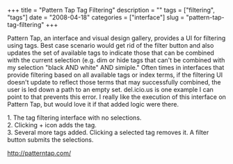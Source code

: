 +++
title = "Pattern Tap Tag Filtering"
description = ""
tags = ["filtering", "tags"]
date = "2008-04-18"
categories = ["interface"]
slug = "pattern-tap-tag-filtering"
+++


<p>Pattern Tap, an interface and visual design gallery, provides a UI for filtering using tags. Best case scenario would get rid of the filter button and also updates the set of available tags to indicate those that can be combined with the current selection (e.g. dim or hide tags that can't be combined with my selection "black AND white" AND simiple." Often times in interfaces that provide filtering based on all available tags or index terms, if the filtering UI doesn't update to reflect those terms that may successfully combined, the user is led down a path to an empty set. del.icio.us is one example I can point to that prevents this error. I really like the execution of this interface on Pattern Tap, but would love it if that added logic were there.</p>
<div id="screens-full" class="clear"><div class="caption">1. The tag filtering interface with no selections.</div><div class="fullimg clear"><a href="//konigi.com/media/interface/patterntap-tag-filter-1.png" class="group" rel="group" title="1. The tag filtering interface with no selections."><img src="//konigi.com/media/interface/patterntap-tag-filter-1.png" alt="" class="img-responsive"></a></div></div><div id="screens-full" class="clear"><div class="caption">2. Clicking + icon adds the tag.</div><div class="fullimg clear"><a href="//konigi.com/media/interface/patterntap-tag-filter-2.png" class="group" rel="group" title="2. Clicking + icon adds the tag."><img src="//konigi.com/media/interface/patterntap-tag-filter-2.png" alt="" class="img-responsive"></a></div></div><div id="screens-full" class="clear"><div class="caption">3. Several more tags added. Clicking a selected tag removes it. A filter button submits the selections.</div><div class="fullimg clear"><a href="//konigi.com/media/interface/patterntap-tag-filter-3.png" class="group" rel="group" title="3. Several more tags added. Clicking a selected tag removes it. A filter button submits the selectio..."><img src="//konigi.com/media/interface/patterntap-tag-filter-3.png" alt="" class="img-responsive"></a></div></div>        
<p><a href="http://patterntap.com/">http://patterntap.com/</a></p>

